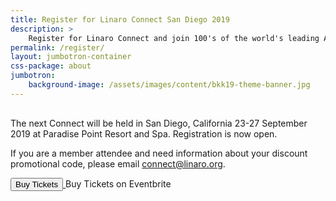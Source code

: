 ```yaml
---
title: Register for Linaro Connect San Diego 2019
description: >
    Register for Linaro Connect and join 100's of the world's leading Arm Open Source engineerings.
permalink: /register/
layout: jumbotron-container
css-package: about
jumbotron:
    background-image: /assets/images/content/bkk19-theme-banner.jpg
---
```

<div class="col-md-12" style="margin-top:30px;" markdown="1">

The next Connect will be held in San Diego, California 23-27 September 2019 at Paradise Point Resort and Spa. Registration is now open. 

If you are a member attendee and need information about your discount promotional code, please email [connect@linaro.org](mailto:connect@linaro.org).

</div>
<!-- Noscript content for added SEO -->
<noscript><a href="https://www.eventbrite.co.uk/e/linaro-connect-san-diego-2019-san19-registration-61310925629" rel="noopener noreferrer" target="_blank"></noscript>
<!-- You can customize this button any way you like -->
<button id="eventbrite-widget-modal-trigger-61310925629" type="button">Buy Tickets</button>
<noscript></a>Buy Tickets on Eventbrite</noscript>
<script src="https://www.eventbrite.co.uk/static/widgets/eb_widgets.js"></script>
<script type="text/javascript">
    window.EBWidgets.createWidget({
        widgetType: 'checkout',
        eventId: '61310925629',
        modal: true,
        modalTriggerElementId: 'eventbrite-widget-modal-trigger-61310925629',
    });
</script>
<div id="eventbrite-widget-container-61310925629"></div>
<script type="text/javascript">
    window.EBWidgets.createWidget({
        widgetType: 'checkout',
        eventId: '61310925629',
        iframeContainerId: 'eventbrite-widget-container-61310925629',
        iframeContainerHeight: 425,
    });
</script>